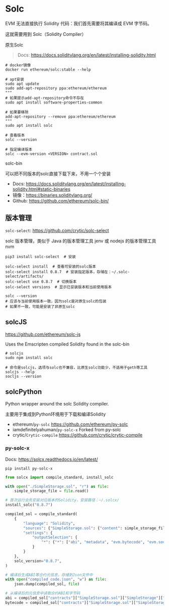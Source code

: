 # Solc

EVM 无法直接执行 Solidity 代码：我们首先需要将其编译成 EVM 字节码。

这就需要用到 Solc（Solidity Compiler）

原生Solc

> Docs: <https://docs.soliditylang.org/en/latest/installing-solidity.html>

```shell
# docker镜像
docker run ethereum/solc:stable --help

# apt安装
sudo apt update
sudo add-apt-repository ppa:ethereum/ethereum
"""
# 如果提示add-apt-repository命令不存在
sudo apt install software-properties-common

# 如果要移除
add-apt-repository --remove ppa:ethereum/ethereum
"""
sudo apt install solc

# 查看版本
solc --version

# 指定编译版本
solc --evm-version <VERSION> contract.sol
```

solc-bin

可以把不同版本的solc直接下载下来，不用一个个安装

- Docs: <https://docs.soliditylang.org/en/latest/installing-solidity.html#static-binaries>
- 镜像：<https://binaries.soliditylang.org/>
- Github: <https://github.com/ethereum/solc-bin/>

## 版本管理

`solc-select`: <https://github.com/crytic/solc-select>

solc 版本管理，类似于 Java 的版本管理工具 jenv 或 nodejs 的版本管理工具 nvm

```shell
pip3 install solc-select  # 安装

solc-select install  # 查看可安装的solc版本
solc-select install 0.8.7  # 安装指定版本，存储在：~/.solc-select/artifacts/
solc-select use 0.8.7  # 切换版本
solc-select versions  # 显示已安装版本和当前使用版本

solc --version
# 应该与当前使用版本一致，因为solc是对原生solc的包装
# 如果不一致，可能是安装了非原生solc
```

## solcJS

<https://github.com/ethereum/solc-js>

Uses the Emscripten compiled Solidity found in the solc-bin

```shell
# solcjs
sudo npm install solc

# 命令是solcjs，选项与solc也不兼容，比原生solc功能少，不适用于geth等工具
solcjs --help
socljs --version
```

## solcPython

Python wrapper around the solc Solidity compiler.

主要用于集成到Python环境用于下载和编译Solidity

- ethereum/`py-solc` <https://github.com/ethereum/py-solc>
- iamdefinitelyahuman/`py-solc-x` Forked from py-solc
- crytic/`Crytic-compile` <https://github.com/crytic/crytic-compile>

### py-solc-x

Docs: <https://solcx.readthedocs.io/en/latest/>

`pip install py-solc-x`

```python
from solcx import compile_standard, install_solc

with open("./SimpleStorage.sol", "r") as file:
    simple_storage_file = file.read()

# 首次运行会先安装对应版本的Solidity，安装路径：~/.solcx/
install_solc("0.8.7")

compiled_sol = compile_standard(
    {
        "language": "Solidity",
        "sources": {"SimpleStorage.sol": {"content": simple_storage_file}},
        "settings": {
            "outputSelection": {
                "*": {"*": ["abi", "metadata", "evm.bytecode", "evm.sourceMap"]}
            }
        }
    },
    solc_version="0.8.7",
)

# 编译后生成ABI等合约元信息，存储到Json文件中
with open("compiled_code.json", "w") as file:
    json.dump(compiled_sol, file)

# 从编译后的元信息中读取合约ABI和字节码
abi = compiled_sol["contracts"]["SimpleStorage.sol"]["SimpleStorage"]["abi"]
bytecode = compiled_sol["contracts"]["SimpleStorage.sol"]["SimpleStorage"]["evm"]["bytecode"]["object"]
```
